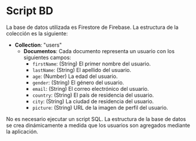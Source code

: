 # Script BD

La base de datos utilizada es Firestore de Firebase. La estructura de la colección es la siguiente:

- **Collection**: "users"
  - **Documentos**: Cada documento representa un usuario con los siguientes campos:
    - `firstName`: (String) El primer nombre del usuario.
    - `lastName`: (String) El apellido del usuario.
    - `age`: (Number) La edad del usuario.
    - `gender`: (String) El género del usuario.
    - `email`: (String) El correo electrónico del usuario.
    - `country`: (String) El país de residencia del usuario.
    - `city`: (String) La ciudad de residencia del usuario.
    - `picture`: (String) URL de la imagen de perfil del usuario.

No es necesario ejecutar un script SQL. La estructura de la base de datos se crea dinámicamente a medida que los usuarios son agregados mediante la aplicación.
